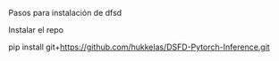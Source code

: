 Pasos para instalación de dfsd

Instalar el repo

pip install git+https://github.com/hukkelas/DSFD-Pytorch-Inference.git
